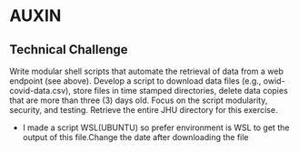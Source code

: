 # AUXIN
## Technical Challenge
Write modular shell scripts that automate the retrieval of data from a web endpoint (see above). Develop a script to download data files (e.g., owid-covid-data.csv), store files in time stamped directories, delete data copies that are more than three (3) days old.  Focus on the script modularity, security, and testing. Retrieve the entire JHU directory for this exercise.
* I made a script WSL(UBUNTU) so prefer environment is WSL to get the output of this file.Change the date after downloading the file
